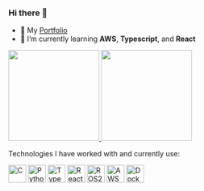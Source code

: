 ### Hi there 👋
- 💼 My [Portfolio](https://hcdiekmann.github.io)
- 🌱 I’m currently learning **AWS**, **Typescript**, and **React**
<div>
<a href="https://github.com/hcdiekmann?tab=repositories">
<img height="180em" src="https://github-readme-stats.vercel.app/api?username=hcdiekmann&show_icons=true&theme=holi&include_all_commits=true&rank_icon=github"/>
<img height="180em" src="https://github-readme-stats.vercel.app/api/top-langs/?username=hcdiekmann&layout=compact&langs_count=7&theme=holi"/>
 </a>
</div>
  
Technologies I have worked with and currently use:
<div >
  <img width="35" src="https://user-images.githubusercontent.com/25181517/192106070-46255bcf-65e6-4c6b-a296-bf8d0d8fb2a7.png" alt="C" title="C"/>
  <img width="35" src="https://user-images.githubusercontent.com/25181517/183423507-c056a6f9-1ba8-4312-a350-19bcbc5a8697.png" alt="Python" title="Python"/>
  <img width="35" src="https://user-images.githubusercontent.com/25181517/183890598-19a0ac2d-e88a-4005-a8df-1ee36782fde1.png" alt="TypeScript" title="TypeScript"/>
  <img width="35" src="https://user-images.githubusercontent.com/25181517/183897015-94a058a6-b86e-4e42-a37f-bf92061753e5.png" alt="React" title="React"/>
  <img width="35" src="https://avatars.githubusercontent.com/u/3979232?s=280&v=4.png" alt="ROS2" title="ROS2"/>
  <img width="35" src="https://user-images.githubusercontent.com/25181517/183896132-54262f2e-6d98-41e3-8888-e40ab5a17326.png" alt="AWS" title="AWS"/>
  <img width="35" src="https://user-images.githubusercontent.com/25181517/117207330-263ba280-adf4-11eb-9b97-0ac5b40bc3be.png" alt="Docker" title="Docker"/>
</div>
&nbsp;

<div> <!-- ![GitHub stats](https://github-readme-stats.vercel.app/api?username=hcdiekmann&show_icons=true&theme=dark&include_all_commits=true)
 -->
</div> 
